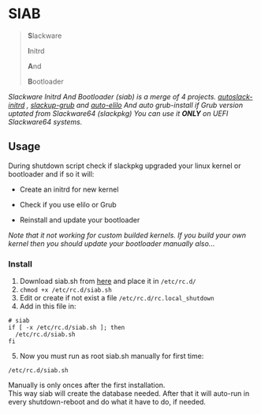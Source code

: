# SIAB



> **S**lackware
>   
>**I**nitrd 
>  
> **A**nd
>  
>**B**ootloader 


*Slackware Initrd And Bootloader (siab) is a merge of 4 projects.
[autoslack-initrd](https://github.com/rizitis/autoslack-initrd/tree/main) , [slackup-grub](https://github.com/rizitis/slackup-grub) and [auto-elilo](https://github.com/rizitis/auto-elilo/tree/main)
And auto grub-install if Grub version uptated from Slackware64 (slackpkg)
 You can use it **ONLY** on UEFI Slackware64 systems.*


## Usage
During shutdown script check if slackpkg upgraded your linux kernel or bootloader and if so it will:
* Create an initrd for new kernel
- Check if you use elilo or Grub 
+ Reinstall and update your bootloader

*Note that it not working for custom builded kernels. If you build your own kernel*
*then you should update your bootloader manually also...*

### Install

1. Download siab.sh from [here](https://raw.githubusercontent.com/rizitis/siab/main/siab.sh) and place it in `/etc/rc.d/`
2. `chmod +x /etc/rc.d/siab.sh`
3. Edit or create if not exist a file `/etc/rc.d/rc.local_shutdown`
4. Add in this file in:  
 
 ``` 
 # siab
if [ -x /etc/rc.d/siab.sh ]; then
   /etc/rc.d/siab.sh
fi
```


5. Now you must run as root siab.sh manually for first time:

`/etc/rc.d/siab.sh`

Manually is only onces after the first installation.  
This way siab will create the database needed. After that it will auto-run in every shutdown-reboot and do what it have to do, if needed. 
